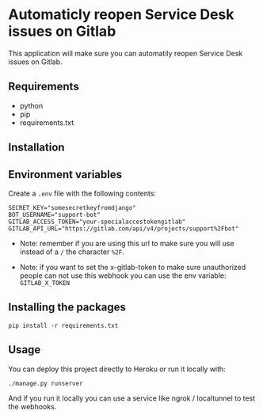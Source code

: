# Automaticly reopen Service Desk issues on Gitlab

This application will make sure you can automatily reopen Service Desk issues on Gitlab.

## Requirements

- python
- pip
- requirements.txt

## Installation

## Environment variables

Create a `.env` file with the following contents:

```
SECRET_KEY="somesecretkeyfromdjango"
BOT_USERNAME="support-bot"
GITLAB_ACCESS_TOKEN="your-specialaccestokengitlab"
GITLAB_API_URL="https://gitlab.com/api/v4/projects/support%2Fbot"
```

- Note: remember if you are using this url to make sure you will use instead of a `/` the character `%2F`.
  
- Note: if you want to set the x-gitlab-token to make sure unauthorized people can not use this webhook you can use the env variable: `GITLAB_X_TOKEN`

## Installing the packages

```
pip install -r requirements.txt
```

## Usage

You can deploy this project directly to Heroku or run it locally with:

```
./manage.py runserver
```

And if you run it locally you can use a service like ngrok / localtunnel to test the webhooks.